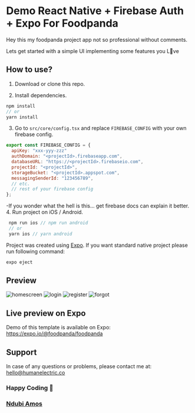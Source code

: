 ﻿# Demo React Native + Firebase Auth + Expo For Foodpanda

Hey this my foodpanda project app not so professional without comments. 

Lets get started with a simple UI implementing some features you  L💖ve

## How to use?

1. Download or clone this repo.

2. Install dependencies.

```js
npm install
// or
yarn install
```

3. Go to `src/core/config.tsx` and replace `FIREBASE_CONFIG` with your own firebase config.

```js
export const FIREBASE_CONFIG = {
  apiKey: "xxx-yyy-zzz" 
  authDomain: "<projectId>.firebaseapp.com",
  databaseURL: "https://<projectId>.firebaseio.com",
  projectId: "<projectId>",
  storageBucket: "<projectId>.appspot.com",
  messagingSenderId: "123456789",
  // etc.
  // rest of your firebase config
};
```
-If you wonder what the hell is this... get firebase docs can explain it better.
4. Run project on iOS / Android.

```js
 npm run ios // npm run android
 // or
 yarn ios // yarn android
```

Project was created using [Expo](https://expo.io/). If you want standard native project please run following command:

```js
expo eject
```

## Preview

![homescreen](https://bitbucket.org/ndubiamos/foodpanda/master/assets/homescreen.png?raw=true)
![login](https://bitbucket.org/ndubiamos/foodpanda/master/assets/login.png?raw=true)
![register](https://bitbucket.org/ndubiamos/foodpanda/master/assets/register.png?raw=true)
![forgot](https://bitbucket.org/ndubiamos/foodpanda/master/assets/forgot.png?raw=true)


## Live preview on Expo

Demo of this template is available on Expo:
https://expo.io/@foodpanda/foodpanda

## Support

In case of any questions or problems, please contact me at:
[hello@humanelectric.co](mailto:hello@humanelectric.co)

### Happy Coding 💖 

### [Ndubi Amos](http://linkedin.com/in/ndubiamos)



